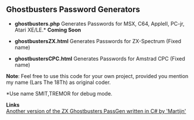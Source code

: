 Ghostbusters Password Generators
-
- **ghostbusters.php**
Generates Passwords for MSX, C64, AppleII, PC-jr, Atari XE/LE.* **Coming Soon**

- **ghostbustersZX.html**
Generates Passwords for ZX-Spectrum (Fixed name)

- **ghostbustersCPC.html**
Generates Passwords for Amstrad CPC (Fixed name)

**Note**:
Feel free to use this code for your own project, provided you mention my name (Lars The 18Th) as original coder.  
  
  *Use name SMIT,TREMOR for debug mode.  
    
 **Links**  
 [Another version of the ZX Ghostbusters PassGen written in C# by 'Martijn'](https://dotnetfiddle.net/xhDj1M)
